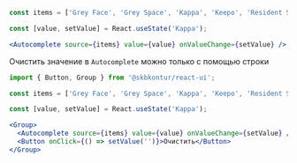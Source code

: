 ```jsx harmony
const items = ['Grey Face', 'Grey Space', 'Kappa', 'Keepo', 'Resident Sleeper'];

const [value, setValue] = React.useState('Kappa');

<Autocomplete source={items} value={value} onValueChange={setValue} />;
```

Очистить значение в `Autocomplete` можно только с помощью строки
```jsx harmony
import { Button, Group } from '@skbkontur/react-ui';

const items = ['Grey Face', 'Grey Space', 'Kappa', 'Keepo', 'Resident Sleeper'];

const [value, setValue] = React.useState('Kappa');

<Group>
  <Autocomplete source={items} value={value} onValueChange={setValue} />
  <Button onClick={() => setValue('')}>Очистить</Button>
</Group>
```
